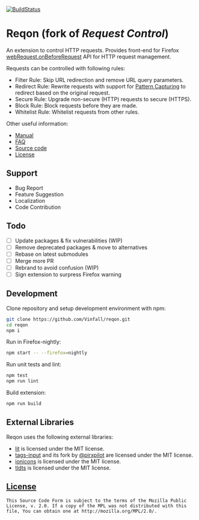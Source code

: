 [![BuildStatus](https://github.com/Vinfall/reqon/workflows/Build/badge.svg?event=push&branch=master)](https://github.com/Vinfall/reqon/actions)

# Reqon (fork of *Request Control*)

An extension to control HTTP requests. Provides front-end for Firefox
[webRequest.onBeforeRequest](https://developer.mozilla.org/en-US/Add-ons/WebExtensions/API/webRequest/onBeforeRequest)
API for HTTP request management.

Requests can be controlled with following rules:
- Filter Rule: Skip URL redirection and remove URL query parameters.
- Redirect Rule: Rewrite requests with support for [Pattern Capturing](https://github.com/Vinfall/reqon/blob/master/_locales/en/manual.wiki#redirect-using-pattern-capturing) to redirect based on the original request.
- Secure Rule: Upgrade non-secure (HTTP) requests to secure (HTTPS).
- Block Rule: Block requests before they are made.
- Whitelist Rule: Whitelist requests from other rules.

Other useful information:
- [Manual](https://github.com/Vinfall/reqon/blob/master/_locales/en/manual.wiki)
- [FAQ](https://github.com/Vinfall/reqon/issues?utf8=%E2%9C%93&q=label%3Aquestion+)
- [Source code](https://github.com/Vinfall/reqon)
- [License](./LICENSE)

## Support

- Bug Report
- Feature Suggestion
- Localization
- Code Contribution

## Todo

- [ ] Update packages & fix vulnerabilities (WIP)
- [ ] Remove deprecated packages & move to alternatives
- [ ] Rebase on latest submodules
- [ ] Merge more PR
- [ ] Rebrand to avoid confusion (WIP)
- [ ] Sign extension to surpress Firefox warning

## Development

Clone repository and setup development environment with npm:

```sh
git clone https://github.com/Vinfall/reqon.git
cd reqon
npm i
```

Run in Firefox-nightly:

```sh
npm start -- --firefox=nightly
```

Run unit tests and lint:

```sh
npm test
npm run lint
```

Build extension:

```sh
npm run build
```

## External Libraries

Reqon uses the following external libraries:

- [lit](https://ajusa.github.io/lit/) is licensed under the MIT license.
- [tags-input](https://github.com/developit/tags-input) and its fork by [\@pirxpilot](https://github.com/pirxpilot/tags-input) are licensed under the MIT license.
- [ionicons](http://ionicons.com/) is licensed under the MIT license.
- [tldts](https://github.com/remusao/tldts) is licensed under the MIT license.

## [License](./LICENSE)

    This Source Code Form is subject to the terms of the Mozilla Public
    License, v. 2.0. If a copy of the MPL was not distributed with this
    file, You can obtain one at http://mozilla.org/MPL/2.0/.
